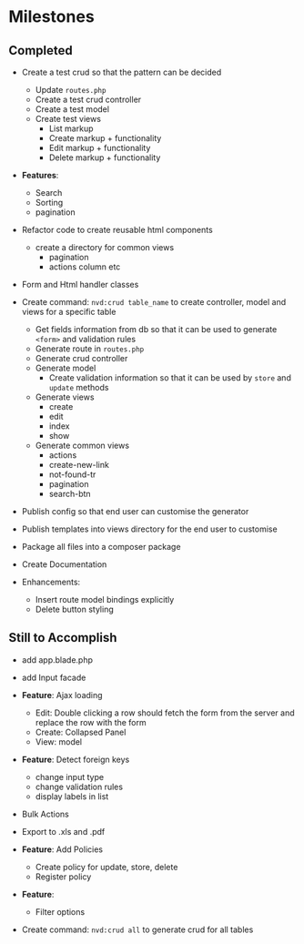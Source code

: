 # Milestones

## Completed

- Create a test crud so that the pattern can be decided
    - Update `routes.php`
    - Create a test crud controller 
    - Create a test model
    - Create test views
        - List markup
        - Create markup + functionality
        - Edit markup + functionality
        - Delete markup + functionality

- **Features**:
    - Search
    - Sorting
    - pagination
    
- Refactor code to create reusable html components
    - create a directory for common views
        - pagination
        - actions column etc

- Form and Html handler classes

- Create command: `nvd:crud table_name` to create controller, model and views for a specific table
    - Get fields information from db so that it can be used to generate `<form>` and validation rules
    - Generate route in `routes.php`
    - Generate crud controller
    - Generate model
        - Create validation information so that it can be used by `store` and `update` methods
    - Generate views
        - create
        - edit
        - index
        - show
    - Generate common views
        - actions
        - create-new-link
        - not-found-tr
        - pagination
        - search-btn

- Publish config so that end user can customise the generator

- Publish templates into views directory for the end user to customise

- Package all files into a composer package

- Create Documentation
 
- Enhancements:
    - Insert route model bindings explicitly
    - Delete button styling

## Still to Accomplish

-  add app.blade.php
-  add Input facade

- **Feature**: Ajax loading
    - Edit: Double clicking a row should fetch the form from the server and replace the row with the form
    - Create: Collapsed Panel
    - View: model
    
- **Feature**: Detect foreign keys
    - change input type
    - change validation rules
    - display labels in list

- Bulk Actions

- Export to .xls and .pdf

- **Feature**: Add Policies
    - Create policy for update, store, delete
    - Register policy
    
- **Feature**:
    - Filter options

- Create command: `nvd:crud all` to generate crud for all tables
